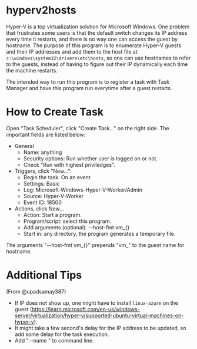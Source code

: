 # hyperv2hosts

Hyper-V is a top virtualization solution for Microsoft Windows.
One problem that frustrates some users is that the default switch changes its IP address every time
it restarts, and there is no way one can access the guest by hostname.
The purpose of this program is to enumerate Hyper-V guests and their IP addresses and add them
to the host file at `c:\windows\system32\drivers\etc\hosts`, so one can use hostnames to refer to
the guests, instead of having to figure out their IP dynamically each time the machine restarts.

The intended way to run this program is to register a task with Task Manager and have this program
run everytime after a guest restarts.


# How to Create Task

Open "Task Scheduler", click "Create Task..." on the right side.  The
important fields are listed below:

- General
	* Name: anything
	* Security options: Run whether user is logged on or not.
	* Check "Run with highest priviledges".
- Triggers, click "New...":
	* Begin the task: On an event
	* Settings: Basic
	* Log: Microsoft-Windows-Hyper-V-Worker/Admin
	* Source: Hyper-V-Worker
	* Event ID: 18500
- Actions, click New...
	* Action: Start a program.
	* Program/script: select this program.
	* Add arguments (optional): --host-fmt vm_{}
	* Start in: any directory, the program generates a temporary file.

The arguments "--host-fmt vm_{}" prepends "vm_" to the guest name for
hostname.

# Additional Tips

(From @upadsamay387)

- If IP does not show up, one might have to install `linux-azure` on the
  guest
  (https://learn.microsoft.com/en-us/windows-server/virtualization/hyper-v/supported-ubuntu-virtual-machines-on-hyper-v).
- It might take a few second's delay for the IP address to be updated,
  so add some delay for the task execution.
- Add "--name <your guest name>" to command line. 







